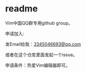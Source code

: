 # readme

Vim中国QQ群专用github group。

申请加入:

发Email给我：3345046693@qq.com

或者在这个仓库里面发起一个issue。

申请条件：热爱Vim编辑器即可。
